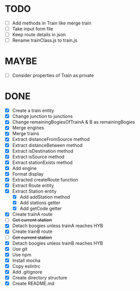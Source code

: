 # TODO
  - [ ] Add methods in Train like merge train 
  - [ ] Take input form file
  - [ ] Keep route details in json
  - [ ] Rename trainClass.js to train.js

# MAYBE
  - [ ] Consider properties of Train as private

# DONE
  - [x] Create a train entity
  - [x] Change junction to junctions
  - [x] Change remainingBogiesOfTrainA & B as remainingBogies
  - [x] Merge engines
  - [x] Merge trains
  - [x] Extract distanceFromSource method
  - [x] Extract distanceBetween method
  - [x] Extract isDestination method
  - [x] Extract isSource method
  - [x] Extract stationExists method
  - [x] Add engine
  - [x] Format display
  - [x] Extracted createRoute function
  - [x] Extract Route entity
  - [x] Extract Station entity
    - [x] Add addStation method
    - [x] Add stations getter
    - [x] Add getCode getter
  - [x] Create trainA route
  - [ ] ~~Get current station~~
  - [x] Detach boogies unless trainA reaches HYB 
  - [x] Create trainB route
  - [ ] ~~Get current station~~
  - [x] Detach boogies unless trainB reaches HYB 
  - [x] Use git
  - [x] Use npm
  - [x] Install mocha
  - [x] Copy eslintrc
  - [x] Add .gitignore
  - [x] Create directory structure
  - [x] Create README.md
